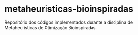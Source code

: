 # metaheuristicas-bioinspiradas
Repositório dos códigos implementados durante a disciplina de Metaheuristicas de Otimização Bioinspiradas.
